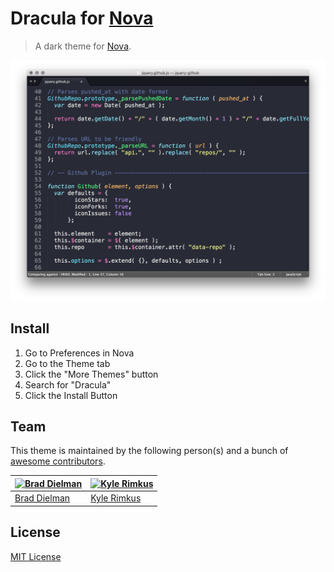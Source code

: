 # Dracula for [Nova](https://nova.app)

> A dark theme for [Nova](https://nova.app).

![Screenshot](./screenshot.png)

## Install

1. Go to Preferences in Nova
2. Go to the Theme tab
3. Click the "More Themes" button
4. Search for "Dracula"
5. Click the Install Button

## Team

This theme is maintained by the following person(s) and a bunch of [awesome contributors](https://github.com/bdielman/nova/graphs/contributors).

| [![Brad Dielman](https://avatars1.githubusercontent.com/u/94547?v=3&s=70)](https://github.com/bdielman) | [![Kyle Rimkus](https://avatars3.githubusercontent.com/u/1053658?v=3&s=70)](https://github.com/krimkus) |
| ------------------------------------------------------------------------------------------------------- | ------------------------------------------------------------------------------------------------------- |
| [Brad Dielman](https://github.com/bdielman)                                                             | [Kyle Rimkus](https://github.com/krimkus)                                                               |

## License

[MIT License](./LICENSE)
